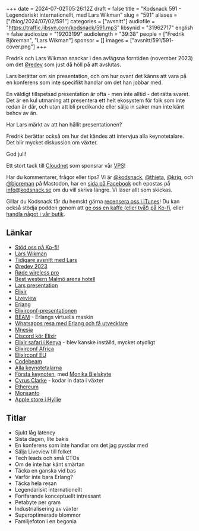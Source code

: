 +++
date = 2024-07-02T05:26:12Z
draft = false
title = "Kodsnack 591 - Legendariskt internationellt, med Lars Wikman"
slug = "591"
aliases = ["/blog/2024/07/02/591"]
categories = ["avsnitt"]
audiofile = "https://traffic.libsyn.com/kodsnack/591.mp3"
libsynid = "31962717"
english = false
audiosize = "19203199"
audiolength = "39:38"
people = ["Fredrik Björeman", "Lars Wikman"]
sponsor = []
images = ["avsnitt/591/591-cover.png"]
+++

Fredrik och Lars Wikman snackar i den avlägsna forntiden (november 2023) om det [Øredev](https://archive.oredev.org/2023/#/) som just då höll på att avslutas.

Lars berättar om sin presentation, och om hur ovant det känns att vara på en konferens som inte specifikt handlar om det han jobbar med.

En väldigt tillspetsad presentation är ofta - men inte alltid - det rätta svaret. Det är en kul utmaning att presentera ett helt ekosystem för folk som inte redan är där, och utan att bli predikande eller sälja in saker man inte känt behov av än.

Har Lars märkt av att han hållit presentationen?

Fredrik berättar också om hur det kändes att intervjua alla keynotetalare. Det blir mycket diskussion om växter.

God juli!

Ett stort tack till [Cloudnet](https://www.cloudnet.se) som sponsrar vår [VPS](https://en.wikipedia.org/wiki/Virtual_private_server)!

Har du kommentarer, frågor eller tips? Vi är [@kodsnack](https://social.podsnack.se/@kodsnack), [@thieta](https://6510.nu/@thieta), [@krig](https://6510.nu/@krig), och [@bjoreman](https://toot.cafe/@bjoreman) på Mastodon, har en [sida på Facebook](https://www.facebook.com/) och epostas på [info@kodsnack.se](mailto:info@kodsnack.se) om du vill skriva längre. Vi läser allt som skickas.

Gillar du Kodsnack får du hemskt gärna [recensera oss i iTunes](https://itunes.apple.com/se/podcast/kodsnack/id561631498?l=en)! Du kan också stödja podden genom att <a href="https://ko-fi.com/kodsnack" rel="payment">ge oss en kaffe (eller två!) på Ko-fi</a>, eller [handla något i vår butik](https://shop.spreadshirt.se/kodsnack/).

## Länkar
* [Stöd oss på Ko-fi!](https://ko-fi.com/kodsnack)
* [Lars Wikman](https://underjord.io/)
* [Tidigare avsnitt med Lars](https://kodsnack.se/people/lars-wikman/)
* [Øredev 2023](https://archive.oredev.org/2023/#/)
* [Røde wireless pro](https://rode.com/en/microphones/wireless/wirelesspro)
* [Best western Malmö arena hotell](https://malmoarenahotel.com/)
* [Lars presentation](https://www.youtube.com/watch?v=wWRDysIpMFQ&list=PLOUKmSqExtAH0k42evc9j3fiqfgHu00Cf&index=99)
* [Elixir](https://elixir-lang.org/)
* [Liveview](https://github.com/phoenixframework/phoenix_live_view)
* [Erlang](https://en.wikipedia.org/wiki/Erlang_%28programming_language%29)
* [Elixirconf-presentationen](https://www.youtube.com/watch?v=K51fj1JGQEY&t=1591s)
* [BEAM](https://en.wikipedia.org/wiki/BEAM_%28Erlang_virtual_machine%29) - Erlangs virtuella maskin
* [Whatsapps resa med Erlang och få utvecklare](https://thechipletter.substack.com/p/ericsson-to-whatsapp-the-story-of)
* [Mnesia](https://en.wikipedia.org/wiki/Mnesia)
* [Discord kör Elixir](https://elixir-lang.org/blog/2020/10/08/real-time-communication-at-scale-with-elixir-at-discord/)
* [Elixir safari i Kenya](https://elixirconf.africa/) - blev kanske inställd, mycket otydligt
* [Elixirconf Africa](https://www.youtube.com/channel/UCpopan9eiGQJeU6QsZSzTsg)
* [Elixirconf EU](https://www.elixirconf.eu/)
* [Codebeam](https://codebeameurope.com/)
* [Alla keynotetalarna](https://archive.oredev.org/2023/#/line-up?tags=Keynote&day=day3)
* [Första keynoten](https://www.youtube.com/watch?v=WaZ1FXHthvw&list=PLOUKmSqExtAH0k42evc9j3fiqfgHu00Cf&index=48), med [Monika Bielskyte](https://linktr.ee/monikabielskyte)
* [Cyrus Clarke](https://kodsnack.se/559/) - kodar in data i växter
* [Ethereum](https://en.wikipedia.org/wiki/Ethereum)
* [Monsanto](https://en.wikipedia.org/wiki/Monsanto)
* [Apple store i Hyllie](https://www.apple.com/se/retail/emporia/)

## Titlar
* Sjukt låg latency
* Sista dagen, lite bakis
* En konferens som inte handlar om det jag pysslar med
* Sälja Liveview till folket
* Tech leads och små CTOs
* Om de inte har känt smärtan
* Täcka en ganska vid bas
* Varför inte bara Erlang?
* Täcka hela resan
* Legendariskt internationellt
* Fortfarande konceptuellt intressant
* Petabyte per gram
* Industrialisering av växter
* Superoptimerade blommor
* Familjefoton i en begonia